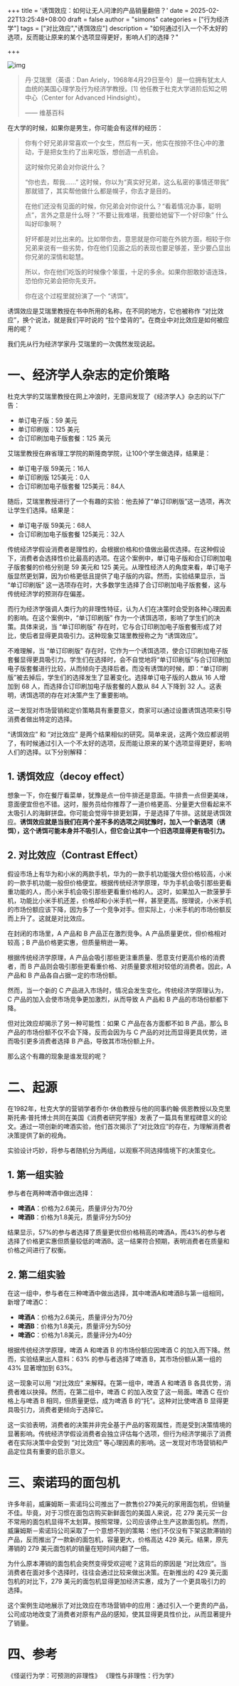+++
title = '诱饵效应：如何让无人问津的产品销量翻倍？'
date = 2025-02-22T13:25:48+08:00
draft = false
author = "simons"
categories = ["行为经济学"]
tags = ["对比效应","诱饵效应"]
description = "如何通过引入一个不太好的选项，反而能让原来的某个选项显得更好，影响人们的选择？"

+++

![img](https://p2.itc.cn/q_70/images03/20220327/06f0e7aa60e746fc80e3a7f96be61c8d.jpeg)

> 丹·艾瑞里（英语：Dan Ariely，1968年4月29日至今）是一位拥有犹太人血统的美国心理学及行为经济学教授。[1] 他任教于杜克大学进阶后知之明中心（Center for Advanced Hindsight）。 
>
> —— 维基百科



在大学的时候，如果你是男生，你可能会有这样的经历：

> 你有个好兄弟非常喜欢一个女生，然后有一天，他实在按捺不住心中的激动，于是把女生约了出来吃饭，想创造一点机会。
>
> 这时候你兄弟会对你说什么？
>
> “你也去，帮我......” 这时候，你以为“真实好兄弟，这么私密的事情还带我” 那就错了，其实帮他做什么都是幌子，你去才是目的。
>
> 在他们还没有见面的时候，你兄弟会对你说什么？“看着情况办事，聪明点”，言外之意是什么呀？“不要让我难堪，我要给她留下一个好印象” 什么叫好印象啊？
>
> 好坏都是对比出来的。比如带你去，意思就是你可能在外貌方面，相较于你兄弟来说有一些劣势，你在他们见面之后的表现也要足够差，至少要凸显出你兄弟的深情和聪慧。
>
> 所以，你在他们吃饭的时候像个笨蛋，十足的多余。如果你胆敢妙语连珠，恐怕你兄弟会把你先支开。
>
> 你在这个过程里就扮演了一个 “诱饵”。



诱饵效应是艾瑞里教授在书中所用的名称，在不同的地方，它也被称作 “对比效应”，换个说法，就是我们平时说的 “拉个垫背的”。在商业中对比效应是如何被应用的呢？

我们先从行为经济学家丹·艾瑞里的一次偶然发现说起。



# 一、经济学人杂志的定价策略

杜克大学的艾瑞里教授在网上冲浪时，无意间发现了《经济学人》杂志的以下广告：

- 单订电子版：59 美元
- 单订印刷版：125 美元
- 合订印刷加电子版套餐：125 美元

艾瑞里教授在麻省理工学院的斯隆商学院，让100个学生做选择，结果是：

- 单订电子版 59美元：16人
- 单订印刷版 125美元：0人
- 合订印刷加电子版套餐 125美元：84人

随后，艾瑞里教授进行了一个有趣的实验：他去掉了“单订印刷版”这一选项，再次让学生们选择。结果是：

- 单订电子版 59美元：68人
- 合订印刷加电子版套餐 125美元：32人

传统经济学假设消费者是理性的，会根据价格和价值做出最优选择。在这种假设下，消费者会选择性价比最高的选项。在这个案例中，单订电子版和合订印刷加电子版套餐的价格分别是 59 美元和 125 美元。从理性经济人的角度来看，单订电子版显然更划算，因为价格更低且提供了电子版的内容。然而，实验结果显示，当 “单订印刷版” 这一选项存在时，大多数学生选择了合订印刷加电子版套餐，这与传统经济学的预测存在偏差。

而行为经济学强调人类行为的非理性特征，认为人们在决策时会受到各种心理因素的影响。在这个案例中，“单订印刷版” 作为一个诱饵选项，影响了学生们的决策。具体来说，当 “单订印刷版” 存在时，它与合订印刷加电子版套餐形成了对比，使后者显得更具吸引力。这种现象艾瑞里教授称之为 “诱饵效应”。

不难理解，当 “单订印刷版” 存在时，它作为一个诱饵选项，使合订印刷加电子版套餐显得更具吸引力。学生们在选择时，会不自觉地将“单订印刷版”与合订印刷加电子版套餐进行比较，从而倾向于选择后者。而没有诱饵的时候，即：“单订印刷版”被去掉后，学生们的选择发生了显著变化。选择单订电子版的人数从 16 人增加到 68 人，而选择合订印刷加电子版套餐的人数从 84 人下降到 32 人。这表明，诱饵选项的存在对决策产生了重要影响。

这一发现对市场营销和定价策略具有重要意义，商家可以通过设置诱饵选项来引导消费者做出特定的选择。

“诱饵效应” 和 “对比效应” 是两个结果相似的研究。简单来说，这两个效应都说明了，有时候通过引入一个不太好的选项，反而能让原来的某个选项显得更好，影响人们的选择。以下分别解释：



## 1. 诱饵效应（decoy effect）

想象一下，你在餐厅看菜单，犹豫是点一份牛排还是意面。牛排贵一点但更美味，意面便宜但也不错。这时，服务员给你推荐了一道价格更高、分量更大但看起来不太吸引人的海鲜拼盘。你可能会觉得牛排更划算，于是选择了牛排。这就是诱饵效应。**诱饵效应就是当我们在两个差不多的选项之间犹豫时，加入一个新选项（诱饵），这个诱饵可能本身并不吸引人，但它会让其中一个旧选项显得更有吸引力。**



## 2. 对比效应（Contrast Effect）

假设市场上有华为和小米的两款手机，华为的一款手机功能强大但价格较高，小米的一款手机功能一般但价格便宜。根据传统经济学原理，华为手机会吸引那些更看重功能的人，而小米手机会吸引那些更看重价格的人。这时，如果加入一款菠萝手机，功能比小米手机还差，价格却和小米手机一样，甚至更高。按理说，小米手机的市场份额应该下降，因为多了一个竞争对手。但实际上，小米手机的市场份额反而上升了。这就是对比效应。

在封闭的市场里，A 产品和 B 产品正在激烈竞争。A 产品质量更优，但价格相对较高；B 产品价格更实惠，但质量稍逊一筹。

根据传统经济学原理，A 产品会吸引那些更注重质量、愿意支付更高价格的消费者，而 B 产品则会吸引那些更看重价格、对质量要求相对较低的消费者。因此，A 产品和 B 产品各自占据一定的市场份额。

然而，当一个新的 C 产品进入市场时，情况会发生变化。传统经济学原理认为，C 产品的加入会使市场竞争更加激烈，从而导致 A 产品和 B 产品的市场份额都下降。

但对比效应却揭示了另一种可能性：如果 C 产品在各方面都不如 B 产品，那么 B 产品的市场份额不仅不会下降，反而会因为与 C 产品的对比而显得更具优势，进而吸引更多消费者选择 B 产品，导致其市场份额上升。

那么这个有趣的现象是谁发现的呢？



# 二、起源

在1982年，杜克大学的营销学者乔尔·休伯教授与他的同事约翰·佩恩教授以及克里斯托弗·普托博士共同在美国《消费者研究学报》发表了一篇具有里程碑意义的论文。通过一项创新的啤酒实验，他们首次揭示了“对比效应”的存在，为理解消费者决策提供了新的视角。

实验设计巧妙，将参与者随机分为两组，以观察不同选择情境下的决策变化。



## 1. 第一组实验

参与者在两种啤酒中做出选择：

- **啤酒A**：价格为2.6美元，质量评分为70分
- **啤酒B**：价格为1.8美元，质量评分为50分

结果显示，57%的参与者选择了质量更优但价格稍高的啤酒A，而43%的参与者选择了价格更实惠但质量较低的啤酒B。这一结果符合预期，表明消费者在质量和价格之间进行了权衡。



## 2. 第二组实验

在这一组中，参与者在三种啤酒中做出选择，其中啤酒A和啤酒B与第一组相同，新增了啤酒C：

- **啤酒A**：价格为2.6美元，质量评分为70分
- **啤酒B**：价格为1.8美元，质量评分为50分
- **啤酒C**：价格为1.8美元，质量评分为40分

根据传统经济学原理，啤酒 A 和啤酒 B 的市场份额应因啤酒 C 的加入而下降。然而，实验结果出人意料：63% 的参与者选择了啤酒 B，其市场份额从第一组的 43% 显著增加到 63%。

这一现象可以用 “对比效应” 来解释。在第一组中，啤酒 A 和啤酒 B 各具优势，消费者难以抉择。然而，在第二组中，啤酒 C 的加入改变了这一局面。啤酒 C 在价格上与啤酒 B 相同，但质量更低，成为啤酒 B 的“托”。这种对比使啤酒 B 显得更具吸引力，消费者更倾向于选择它。

这一实验表明，消费者的决策并非完全基于产品的客观属性，而是受到决策情境的显著影响。传统经济学假设消费者会独立评估每个选项，但行为经济学揭示了消费者在实际决策中会受到 “对比效应” 等心理因素的影响。这一发现对市场营销和产品定位具有重要的启示意义。



# 三、索诺玛的面包机

许多年前，威廉姆斯－索诺玛公司推出了一款售价279美元的家用面包机，但销量不佳。毕竟，对于习惯在面包店购买新鲜面包的美国人来说，花 279 美元买一台不常用的面包机显得不太划算。按照常理，公司应该停止生产这款面包机。然而，威廉姆斯－索诺玛公司采取了一个意想不到的策略：他们不仅没有下架这款滞销的产品，反而推出了一款新的面包机，容量更大，价格高达 429 美元。结果，原先滞销的 279 美元面包机的销量在短时间内翻了一倍。

为什么原本滞销的面包机会突然变得受欢迎呢？这背后的原因是 “对比效应”。当消费者在面对多个选择时，往往会通过比较来做出决策。在新推出的 429 美元面包机的对比下，279 美元的面包机显得更加经济实惠，成为了一个更具吸引力的选择。

这个案例生动地展示了对比效应在市场营销中的应用：通过引入一个更贵的产品，公司成功地改变了消费者对原有产品的感知，使其显得更具性价比，从而显著提升了销量。



# 四、参考

《怪诞行为学：可预测的非理性》
《理性与非理性：行为学》
